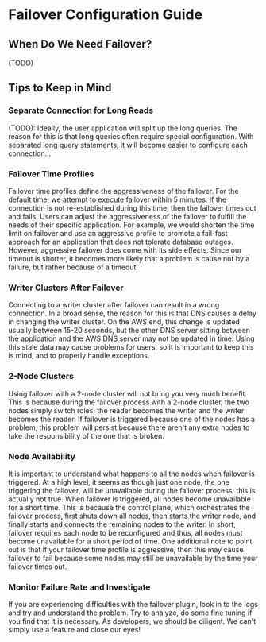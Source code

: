 # Failover Configuration Guide

## When Do We Need Failover?
(TODO)
## Tips to Keep in Mind

### Separate Connection for Long Reads
(TODO):
Ideally, the user application will split up the long queries. The reason for this is that long queries often require special configuration. With separated long query statements, it will become easier to configure each connection...

### Failover Time Profiles
Failover time profiles define the aggressiveness of the failover. For the default time, we attempt to execute failover within 5 minutes. If the connection is not re-established during this time, then the failover times out and fails. Users can adjust the aggressiveness of the failover to fulfill the needs of their specific application. For example, we would shorten the time limit on failover and use an aggressive profile to promote a fail-fast approach for an application that does not tolerate database outages. However, aggressive failover does come with its side effects. Since our timeout is shorter, it becomes more likely that a problem is cause not by a failure, but rather because of a timeout.

### Writer Clusters After Failover
Connecting to a writer cluster after failover can result in a wrong connection. In a broad sense, the reason for this is that DNS causes a delay in changing the writer cluster. On the AWS end, this change is updated usually between 15-20 seconds, but the other DNS server sitting between the application and the AWS DNS server may not be updated in time. Using this stale data may cause problems for users, so it is important to keep this is mind, and to properly handle exceptions.

### 2-Node Clusters
Using failover with a 2-node cluster will not bring you very much benefit. This is because during the failover process with a 2-node cluster, the two nodes simply switch roles; the reader becomes the writer and the writer becomes the reader. If failover is triggered because one of the nodes has a problem, this problem will persist because there aren't any extra nodes to take the responsibility of the one that is broken.

### Node Availability
It is important to understand what happens to all the nodes when failover is triggered. At a high level, it seems as though just one node, the one triggering the failover, will be unavailable during the failover process; this is actually not true. When failover is triggered, all nodes become unavailable for a short time. This is because the control plane, which orchestrates the failover process, first shuts down all nodes, then starts the writer node, and finally starts and connects the remaining nodes to the writer. In short, failover requires each node to be reconfigured and thus, all nodes must become unavailable for a short period of time. One additional note to point out is that if your failover time profile is aggressive, then this may cause failover to fail because some nodes may still be unavailable by the time your failover times out.

### Monitor Failure Rate and Investigate
If you are experiencing difficulties with the failover plugin, look in to the logs and try and understand the problem. Try to analyze, do some fine tuning if you find that it is necessary. As developers, we should be diligent. We can't simply use a feature and close our eyes!